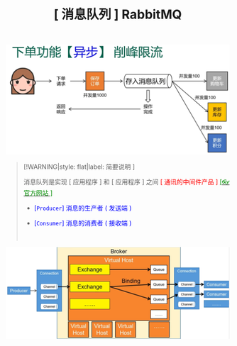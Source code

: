 <h1 align="center">[ 消息队列 ] RabbitMQ</h1>
<p align="center">
</p><br/>


![image-20250922220127550](wwwroot\docImages\image-20250922220127550.png ':size=700')

>[!WARNING|style: flat|label: 简要说明 ]
>
>消息队列是实现 [ 应用程序 ] 和 [ 应用程序 ] 之间 <span style='color:red'>[ 通讯的中间件产品 ]</span> [<span style='color:#008B00'>[👓 官方网站 ]</span>](https://www.rabbitmq.com/ ':target=_blank')
>
>- <span style='color:Blue'>[`Producer`] 消息的生产者 ( 发送端 )</span>
>
>- <span style='color:Blue'>[`Consumer`] 消息的消费者 ( 接收端 )</span>
>
>
>
>
> <br/>

![image-20250908234703547](wwwroot\docImages\image-20250908234703547.png)
